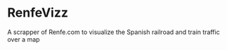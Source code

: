 RenfeVizz
=========

A scrapper of Renfe.com to visualize the Spanish railroad and train traffic over a map
